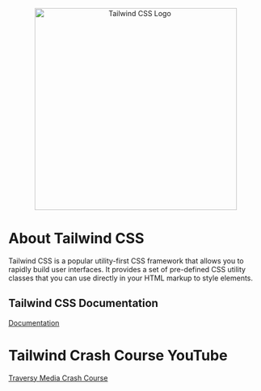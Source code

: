 <p align="center"><a href="https://v2.tailwindcss.com" target="_blank"><img src="https://www.vectorlogo.zone/logos/tailwindcss/tailwindcss-ar21.svg" width="400" alt="Tailwind CSS Logo"></a></p>

# About Tailwind CSS

Tailwind CSS is a popular utility-first CSS framework that allows you to rapidly build user interfaces. It provides a set of pre-defined CSS utility classes that you can use directly in your HTML markup to style elements.

## Tailwind CSS Documentation

[Documentation](https://v2.tailwindcss.com/docs)

# Tailwind Crash Course YouTube

[Traversy Media Crash Course](https://www.youtube.com/watch?v=dFgzHOX84xQ&t=31s)